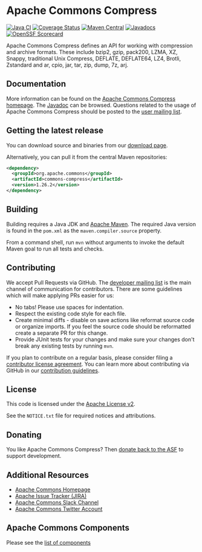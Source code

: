 <!---
 Licensed to the Apache Software Foundation (ASF) under one or more
 contributor license agreements.  See the NOTICE file distributed with
 this work for additional information regarding copyright ownership.
 The ASF licenses this file to You under the Apache License, Version 2.0
 (the "License"); you may not use this file except in compliance with
 the License.  You may obtain a copy of the License at

      http://www.apache.org/licenses/LICENSE-2.0

 Unless required by applicable law or agreed to in writing, software
 distributed under the License is distributed on an "AS IS" BASIS,
 WITHOUT WARRANTIES OR CONDITIONS OF ANY KIND, either express or implied.
 See the License for the specific language governing permissions and
 limitations under the License.
-->
<!---
 +======================================================================+
 |****                                                              ****|
 |****      THIS FILE IS GENERATED BY THE COMMONS BUILD PLUGIN      ****|
 |****                    DO NOT EDIT DIRECTLY                      ****|
 |****                                                              ****|
 +======================================================================+
 | TEMPLATE FILE: readme-md-template.md                                 |
 | commons-build-plugin/trunk/src/main/resources/commons-xdoc-templates |
 +======================================================================+
 |                                                                      |
 | 1) Re-generate using: mvn commons-build:readme-md                    |
 |                                                                      |
 | 2) Set the following properties in the component's pom:              |
 |    - commons.componentid (required, alphabetic, lower case)          |
 |    - commons.release.version (required)                              |
 |                                                                      |
 | 3) Example Properties                                                |
 |                                                                      |
 |  <properties>                                                        |
 |    <commons.componentid>math</commons.componentid>                   |
 |    <commons.release.version>1.2</commons.release.version>            |
 |  </properties>                                                       |
 |                                                                      |
 +======================================================================+
--->
Apache Commons Compress
===================

[![Java CI](https://github.com/apache/commons-compress/actions/workflows/maven.yml/badge.svg)](https://github.com/apache/commons-compress/actions/workflows/maven.yml)
[![Coverage Status](https://codecov.io/gh/apache/commons-compress/branch/master/graph/badge.svg)](https://app.codecov.io/gh/apache/commons-compress)
[![Maven Central](https://maven-badges.herokuapp.com/maven-central/org.apache.commons/commons-compress/badge.svg?gav=true)](https://maven-badges.herokuapp.com/maven-central/org.apache.commons/commons-compress/?gav=true)
[![Javadocs](https://javadoc.io/badge/org.apache.commons/commons-compress/1.26.2.svg)](https://javadoc.io/doc/org.apache.commons/commons-compress/1.26.2)
[![OpenSSF Scorecard](https://api.securityscorecards.dev/projects/github.com/apache/commons-compress/badge)](https://api.securityscorecards.dev/projects/github.com/apache/commons-compress)

Apache Commons Compress defines an API for working with
compression and archive formats. These include bzip2, gzip, pack200,
LZMA, XZ, Snappy, traditional Unix Compress, DEFLATE, DEFLATE64, LZ4,
Brotli, Zstandard and ar, cpio, jar, tar, zip, dump, 7z, arj.

Documentation
-------------

More information can be found on the [Apache Commons Compress homepage](https://commons.apache.org/proper/commons-compress).
The [Javadoc](https://commons.apache.org/proper/commons-compress/apidocs) can be browsed.
Questions related to the usage of Apache Commons Compress should be posted to the [user mailing list](https://commons.apache.org/mail-lists.html).

Getting the latest release
--------------------------
You can download source and binaries from our [download page](https://commons.apache.org/proper/commons-compress/download_compress.cgi).

Alternatively, you can pull it from  the central Maven repositories:

```xml
<dependency>
  <groupId>org.apache.commons</groupId>
  <artifactId>commons-compress</artifactId>
  <version>1.26.2</version>
</dependency>
```

Building
--------

Building requires a Java JDK and [Apache Maven](https://maven.apache.org/). 
The required Java version is found in the `pom.xml` as the `maven.compiler.source` property.

From a command shell, run `mvn` without arguments to invoke the default Maven goal to run all tests and checks.

Contributing
------------

We accept Pull Requests via GitHub. The [developer mailing list](https://commons.apache.org/mail-lists.html) is the main channel of communication for contributors.
There are some guidelines which will make applying PRs easier for us:
+ No tabs! Please use spaces for indentation.
+ Respect the existing code style for each file.
+ Create minimal diffs - disable on save actions like reformat source code or organize imports. If you feel the source code should be reformatted create a separate PR for this change.
+ Provide JUnit tests for your changes and make sure your changes don't break any existing tests by running ```mvn```.

If you plan to contribute on a regular basis, please consider filing a [contributor license agreement](https://www.apache.org/licenses/#clas).
You can learn more about contributing via GitHub in our [contribution guidelines](CONTRIBUTING.md).

License
-------
This code is licensed under the [Apache License v2](https://www.apache.org/licenses/LICENSE-2.0).

See the `NOTICE.txt` file for required notices and attributions.

Donating
--------
You like Apache Commons Compress? Then [donate back to the ASF](https://www.apache.org/foundation/contributing.html) to support development.

Additional Resources
--------------------

+ [Apache Commons Homepage](https://commons.apache.org/)
+ [Apache Issue Tracker (JIRA)](https://issues.apache.org/jira/browse/COMPRESS)
+ [Apache Commons Slack Channel](https://the-asf.slack.com/archives/C60NVB8AD)
+ [Apache Commons Twitter Account](https://twitter.com/ApacheCommons)

Apache Commons Components
-------------------------

Please see the [list of components](https://commons.apache.org/components.html)
